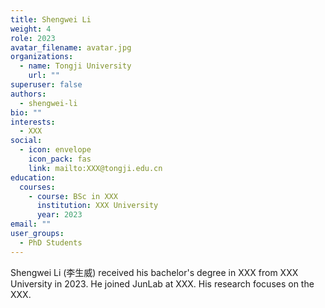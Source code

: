 ```yaml
---
title: Shengwei Li
weight: 4
role: 2023
avatar_filename: avatar.jpg
organizations:
  - name: Tongji University
    url: ""
superuser: false
authors:
  - shengwei-li
bio: ""
interests:
  - XXX
social:
  - icon: envelope
    icon_pack: fas
    link: mailto:XXX@tongji.edu.cn
education:
  courses:
    - course: BSc in XXX
      institution: XXX University
      year: 2023
email: ""
user_groups:
  - PhD Students
---
```

Shengwei Li (李生威) received his bachelor's degree in XXX from XXX University in 2023. He joined JunLab at XXX. His research focuses on the XXX.
